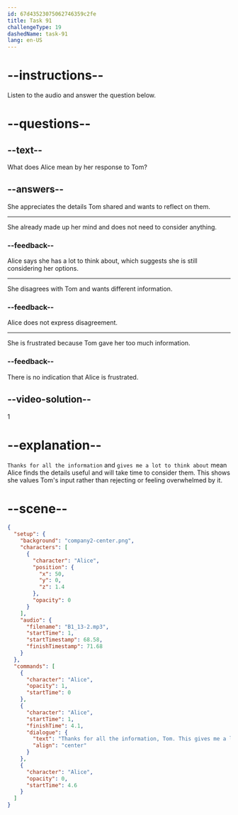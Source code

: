 ```yaml
---
id: 67d43523075062746359c2fe
title: Task 91
challengeType: 19
dashedName: task-91
lang: en-US
---
```


<!-- (Audio) Alice: Thanks for all the information, Tom. This gives me a lot to think about. -->

# --instructions--

Listen to the audio and answer the question below.

# --questions--

## --text--

What does Alice mean by her response to Tom?  

## --answers--

She appreciates the details Tom shared and wants to reflect on them.  

---  

She already made up her mind and does not need to consider anything.  

### --feedback--  

Alice says she has a lot to think about, which suggests she is still considering her options.  

---  

She disagrees with Tom and wants different information.  

### --feedback--  

Alice does not express disagreement.  

---  

She is frustrated because Tom gave her too much information.  

### --feedback--  

There is no indication that Alice is frustrated.  

## --video-solution--

1  

# --explanation--  

`Thanks for all the information` and `gives me a lot to think about` mean Alice finds the details useful and will take time to consider them. This shows she values Tom's input rather than rejecting or feeling overwhelmed by it.  

# --scene--

```json
{
  "setup": {
    "background": "company2-center.png",
    "characters": [
      {
        "character": "Alice",
        "position": {
          "x": 50,
          "y": 0,
          "z": 1.4
        },
        "opacity": 0
      }
    ],
    "audio": {
      "filename": "B1_13-2.mp3",
      "startTime": 1,
      "startTimestamp": 68.58,
      "finishTimestamp": 71.68
    }
  },
  "commands": [
    {
      "character": "Alice",
      "opacity": 1,
      "startTime": 0
    },
    {
      "character": "Alice",
      "startTime": 1,
      "finishTime": 4.1,
      "dialogue": {
        "text": "Thanks for all the information, Tom. This gives me a lot to think about.",
        "align": "center"
      }
    },
    {
      "character": "Alice",
      "opacity": 0,
      "startTime": 4.6
    }
  ]
}
```
